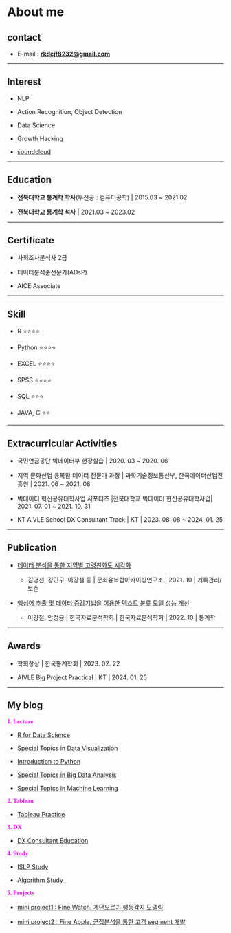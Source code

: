 
# About me

## contact

* E-mail : **rkdcjf8232@gmail.com**

***

## Interest

* NLP

* Action Recognition, Object Detection

* Data Science

* Growth Hacking

* [soundcloud](https://soundcloud.com/qfmtzwxyygft/sets/cic-2nd-mixtape-outro)

***

## Education

* **전북대학교 통계학 학사**(부전공 : 컴퓨터공학) | 2015.03 ~ 2021.02

* **전북대학교 통계학 석사**  | 2021.03 ~ 2023.02

***

## Certificate

* 사회조사분석사 2급

* 데이터분석준전문가(ADsP)

* AICE Associate

***

## Skill

* R ⭐⭐⭐⭐

* Python ⭐⭐⭐⭐

* EXCEL  ⭐⭐⭐⭐

* SPSS ⭐⭐⭐⭐

* SQL  ⭐⭐⭐

* JAVA, C  ⭐⭐


*** 
## Extracurricular Activities

* 국민연금공단 빅데이터부 현장실습 | 2020. 03 ~ 2020. 06

* 지역 문화산업 융복합 데이터 전문가 과정 | 과학기술정보통신부, 한국데이터산업진흥원 | 2021. 06 ~ 2021. 08

* 빅데이터 혁신공유대학사업 서포터즈 |전북대학교 빅데이터 현신공유대학사업| 2021. 07. 01 ~ 2021. 10. 31

* KT AIVLE School DX Consultant Track | KT | 2023. 08. 08 ~ 2024. 01. 25

***

## Publication

* [데이터 분석을 통한 지역별 고령친화도 시각화](https://www.kci.go.kr/kciportal/ci/sereArticleSearch/ciSereArtiView.kci?sereArticleSearchBean.artiId=ART002773972)

	* 김영선, 강민구, 이강철 등  | 문화융복합아카이빙연구소 | 2021. 10 | 기록관리/보존 

* [핵심어 추출 및 데이터 증강기법을 이용한 텍스트 분류 모델 성능 개선](https://www.kci.go.kr/kciportal/ci/sereArticleSearch/ciSereArtiView.kci?sereArticleSearchBean.artiId=ART002890029)
    
	* 이강철, 안정용 | 한국자료분석학회 | 한국자료분석학회 | 2022. 10 | 통계학
    
***

## Awards

* 학회장상 | 한국통계학회 | 2023. 02. 22

* AIVLE Big Project Practical | KT | 2024. 01. 25

***

## My blog

<span style = "font-family : NanumSquare; font-size : 1em; color : Fuchsia;"> **1. Lecture**</span>

* [R for Data Science](https://gangcheol.github.io/mysite/posts/Lecture/RFD/%ED%86%B5%EA%B3%84%EB%B6%84%EC%84%9D/2021-06-01-01.%20sampling.html)

* [Special Topics in Data Visualization](https://gangcheol.github.io/mysite/posts/Lecture/STDV/2023-02-24-boxplot,%20histogram.html)

* [Introduction to Python](https://gangcheol.github.io/mysite/posts/Lecture/IP/2023-08-01-01wk.html)

* [Special Topics in Big Data Analysis](https://gangcheol.github.io/mysite/posts/Lecture/STBD/2022-03-08-(1%EC%A3%BC%EC%B0%A8).html)

* [Special Topics in Machine Learning](https://gangcheol.github.io/mysite/posts/Lecture/STML/2022-01-27-Intro.html)

<span style = "font-family : NanumSquare; font-size : 1em; color : Fuchsia"> **2. Tableau**</span>

* [Tableau Practice](https://gangcheol.github.io/TI2023/)

<span style = "font-family : NanumSquare; font-size : 1em; color : Fuchsia"> **3. DX**</span>

* [DX Consultant Education](https://gangcheol.github.io/mysite2/)

<span style = "font-family : NanumSquare; font-size : 1em; color : Fuchsia"> **4. Study**</span>

* [ISLP Study](https://gangcheol.github.io/ISLP2023/)

* [Algorithm Study](https://gangcheol.github.io/IA2023/)

<span style = "font-family : NanumSquare; font-size : 1em; color : Fuchsia"> **5. Projects**</span>

* [mini project1 : Fine Watch, 계단오르기 행동감지 모델링](https://gangcheol.github.io/projects/posts/mini%20projects/Fine%20Watch/2023-09-20-00%20.%20EDA%20,%20modeling.html)

* [mini project2 : Fine Apple, 군집분석을 통한 고객 segment 개발](https://gangcheol.github.io/projects/posts/mini%20projects/Fine%20Apple/2023-09-26-00.%20EDA.html)
